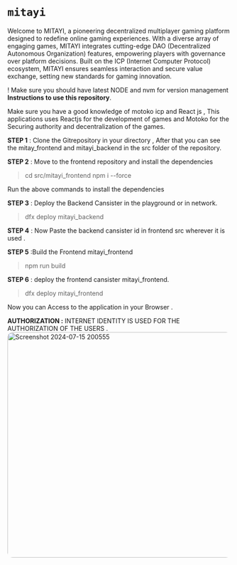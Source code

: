 # `mitayi`
Welcome to MITAYI, a pioneering decentralized multiplayer gaming platform designed to redefine online gaming experiences. With a diverse array of engaging games, MITAYI integrates cutting-edge DAO (Decentralized Autonomous Organization) features, empowering players with governance over platform decisions. Built on the ICP (Internet Computer Protocol) ecosystem, MITAYI ensures seamless interaction and secure value exchange, setting new standards for gaming innovation.

! Make sure you should have latest NODE and nvm for version management 
**Instructions to use this repository**.

Make sure you have a good knowledge of motoko icp and React js , This applications uses Reactjs for the development of games and Motoko for the Securing authority and decentralization of the games.


**STEP 1** : Clone the Gitrepository in your directory , After that you can see the mitay_frontend and mitayi_backend in the src folder of the repository.

**STEP 2** : Move to the frontend repository and install the dependencies

>cd src/mitayi_frontend
>npm i --force

Run the above commands to install the dependencies 

**STEP 3** : Deploy the Backend Cansister in the playground or in network.
> dfx deploy mitayi_backend

**STEP 4** : Now Paste the backend cansister id in frontend src wherever it is used .

**STEP 5** :Build the Frontend mitayi_frontend
>npm run build

**STEP 6** : deploy the frontend cansister mitayi_frontend.
>dfx deploy mitayi_frontend



Now you can Access to the application in your Browser .



**AUTHORIZATION :**
INTERNET IDENTITY IS USED FOR THE AUTHORIZATION OF THE USERS .
<img style="border-radius:12px;" width="507" alt="Screenshot 2024-07-15 200555" src="https://github.com/user-attachments/assets/e7080339-2695-4a19-9308-6ea6221bbc26">









